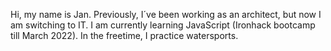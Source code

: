 Hi, my name is Jan. Previously, I´ve been working as an architect, but now I am switching to IT.
I am currently learning JavaScript (Ironhack bootcamp till March 2022).
In the freetime, I practice watersports.


<!---
Jan-000/Jan-000 is a ✨ special ✨ repository because its `README.md` (this file) appears on your GitHub profile.
You can click the Preview link to take a look at your changes.
--->
